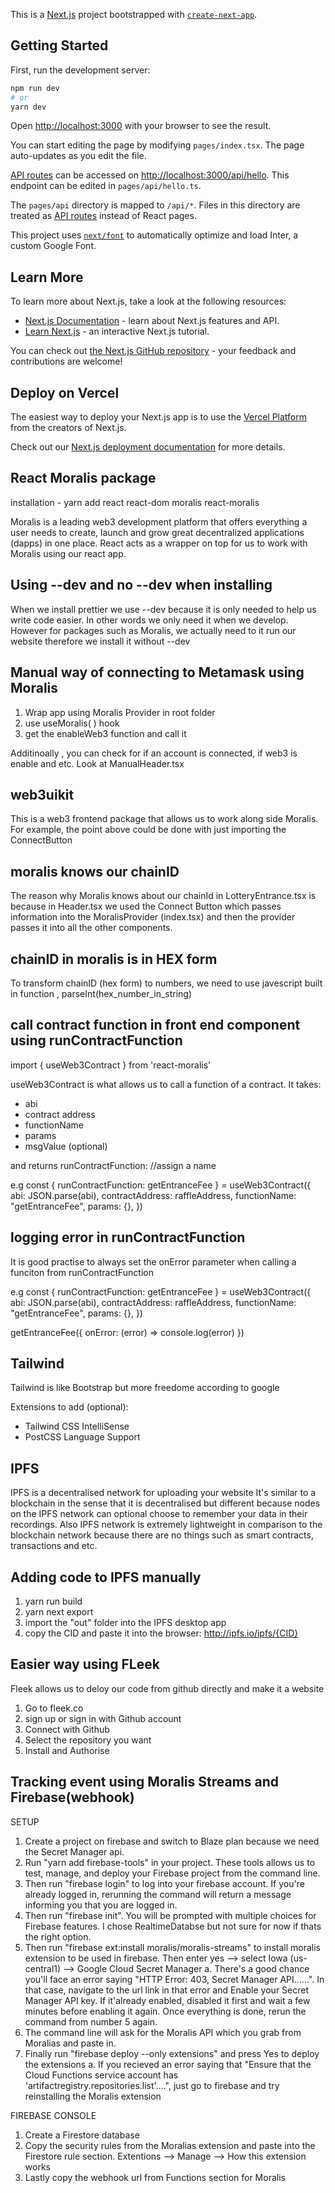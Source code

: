 This is a [Next.js](https://nextjs.org/) project bootstrapped with [`create-next-app`](https://github.com/vercel/next.js/tree/canary/packages/create-next-app).

## Getting Started

First, run the development server:

```bash
npm run dev
# or
yarn dev
```

Open [http://localhost:3000](http://localhost:3000) with your browser to see the result.

You can start editing the page by modifying `pages/index.tsx`. The page auto-updates as you edit the file.

[API routes](https://nextjs.org/docs/api-routes/introduction) can be accessed on [http://localhost:3000/api/hello](http://localhost:3000/api/hello). This endpoint can be edited in `pages/api/hello.ts`.

The `pages/api` directory is mapped to `/api/*`. Files in this directory are treated as [API routes](https://nextjs.org/docs/api-routes/introduction) instead of React pages.

This project uses [`next/font`](https://nextjs.org/docs/basic-features/font-optimization) to automatically optimize and load Inter, a custom Google Font.

## Learn More

To learn more about Next.js, take a look at the following resources:

- [Next.js Documentation](https://nextjs.org/docs) - learn about Next.js features and API.
- [Learn Next.js](https://nextjs.org/learn) - an interactive Next.js tutorial.

You can check out [the Next.js GitHub repository](https://github.com/vercel/next.js/) - your feedback and contributions are welcome!

## Deploy on Vercel

The easiest way to deploy your Next.js app is to use the [Vercel Platform](https://vercel.com/new?utm_medium=default-template&filter=next.js&utm_source=create-next-app&utm_campaign=create-next-app-readme) from the creators of Next.js.

Check out our [Next.js deployment documentation](https://nextjs.org/docs/deployment) for more details.





## React Moralis package
installation - yarn add react react-dom moralis react-moralis

Moralis is a leading web3 development platform that offers everything a user needs to create, launch and grow great decentralized applications (dapps) in one place. React acts as a wrapper on top for us to work with Moralis using our react app.



## Using --dev and no --dev when installing
When we install prettier we use --dev because it is only needed to help us write code easier. In other words we only need it when we develop. However for packages such as Moralis, we actually need to it run our website therefore we install it without --dev


## Manual way of connecting to Metamask using Moralis
1. Wrap app using  Moralis Provider in root folder
2. use useMoralis( ) hook
3. get the enableWeb3 function and call it

Additinoally , you can check for if an account is connected, if web3 is enable and etc. Look at ManualHeader.tsx


## web3uikit
This is a web3 frontend package that allows us to work along side Moralis. For example, the point above could be done with just importing the ConnectButton

## moralis knows our chainID
The reason why Moralis knows about our chainId in LotteryEntrance.tsx is because in Header.tsx we used the Connect Button which passes information into the MoralisProvider (index.tsx) and then the provider passes it into all the other components.


## chainID in moralis is in HEX form
To transform chainID (hex form) to numbers, we need to use javescript built in function , parseInt(hex_number_in_string)


## call contract function in front end component using runContractFunction

import { useWeb3Contract } from 'react-moralis'

useWeb3Contract is what allows us to call a function of a contract. It takes:
- abi
- contract address
- functionName
- params
- msgValue (optional)

and returns runContractFunction: //assign a name

e.g 
 const { runContractFunction: getEntranceFee } = useWeb3Contract({
        abi: JSON.parse(abi),
        contractAddress: raffleAddress,
        functionName: "getEntranceFee",
        params: {},
    })


## logging error in runContractFunction
It is good practise to always set the onError parameter when calling a funciton from runContractFunction

e.g 
 const { runContractFunction: getEntranceFee } = useWeb3Contract({
        abi: JSON.parse(abi),
        contractAddress: raffleAddress,
        functionName: "getEntranceFee",
        params: {},
    })

getEntranceFee({
    onError: (error) => console.log(error)
})


## Tailwind

Tailwind is like Bootstrap but more freedome according to google

Extensions to add (optional):
- Tailwind CSS IntelliSense
- PostCSS Language Support


## IPFS
IPFS is a decentralised network for uploading your website
It's similar to a blockchain in the sense that it is decentralised
but different because nodes on the IPFS network can optional choose to remember your data in their recordings.
Also  IPFS network is extremely lightweight in comparison to the blockchain network because there are no things such as
smart contracts, transactions and etc.


## Adding code to IPFS manually
1. yarn run build
2. yarn next export
3. import the "out" folder into the IPFS desktop app
4. copy the CID and paste it into the browser: http://ipfs.io/ipfs/{CID}


## Easier way using FLeek
Fleek allows us to deloy our code from github directly and make it a website
1. Go to fleek.co
2. sign up or sign in with Github account
3. Connect with Github 
4. Select the repository you want
5. Install and Authorise

## Tracking event using Moralis Streams and Firebase(webhook)

SETUP
1. Create a project on firebase and switch to Blaze plan because we need the Secret Manager api.
2. Run "yarn add firebase-tools" in your project. These tools allows us to test, manage, and deploy your Firebase project from the command line.
3. Then run "firebase login" to log into your firebase account. If you're already logged in, rerunning the command will return a message informing you that you are logged in.
4. Then run "firebase init". You will be prompted with multiple choices for Firebase features. I chose RealtimeDatabse but not sure for now if thats the right option.
5. Then run "firebase ext:install moralis/moralis-streams" to install moralis extension to be used in firebase. Then enter yes --> select Iowa (us-central1) --> Google Cloud Secret Manager
    a. There's a good chance you'll face an error saying "HTTP Error: 403, Secret Manager API......". In that case, navigate to the url link in that error and Enable your Secret Manager API key. If it'already enabled, disabled it first and wait a few minutes before enabling it again. Once everything is done, rerun the command from number 5 again.
6. The command line will ask for the Moralis API which you grab from Moralias and paste in.
7. Finally run "firebase deploy --only extensions" and press Yes to deploy the extensions
    a. If you recieved an error saying that "Ensure that the Cloud Functions service account has 'artifactregistry.repositories.list'....", just go to firebase and try reinstalling the Moralis extension

FIREBASE CONSOLE
1. Create a Firestore database
2. Copy the security rules from the Moralias extension and paste into the Firestore rule section. Extentions --> Manage --> How this extension works
3. Lastly copy the webhook url from Functions section for Moralis